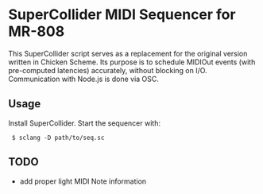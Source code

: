 # SuperCollider MIDI Sequencer for MR-808 #

This SuperCollider script serves as a replacement for the original
version written in Chicken Scheme. Its purpose is to schedule MIDIOut
events (with pre-computed latencies) accurately, without blocking on
I/O. Communication with Node.js is done via OSC.

## Usage ##

Install SuperCollider. Start the sequencer with:

     $ sclang -D path/to/seq.sc

## TODO ##

* add proper light MIDI Note information
